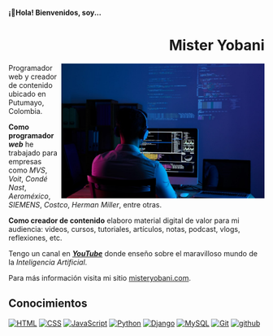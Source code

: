 **¡👋Hola! Bienvenidos, soy...**

<div align="right">

# Mister Yobani

</div>

<img width="400" height="auto" align="right" src="https://github.com/yobanichicunque/documentacion/blob/main/static/imagenes/programador_web_2.jpg">

Programador web y creador de contenido ubicado en Putumayo, Colombia.

**Como programador _web_** he trabajado para empresas como _MVS_, _Voit_, _Condé Nast_, _Aeroméxico_, _SIEMENS_, _Costco_, _Herman Miller_, entre otras.

**Como creador de contenido** elaboro material digital de valor para mi audiencia: videos, cursos, tutoriales, artículos, notas, podcast, vlogs, reflexiones, etc.

Tengo un canal en <a href="https://www.youtube.com/@misteryobani?sub_confirmation=1" target="_blank" rel="noopener"> _**YouTube**_</a> donde enseño sobre el maravilloso mundo de la _Inteligencia Artificial_.

Para más información visita mi sitio <a href="https://yobanichicunque.pythonanywhere.com/" target="_blank" rel="noopener">misteryobani.com</a>.

## Conocimientos

[![HTML](https://img.shields.io/badge/HTML-orange?style=for-the-badge&logo=html5&logoColor=white&labelColor=101010)](https://developer.mozilla.org/es/docs/Web/HTML)
[![CSS](https://img.shields.io/badge/CSS-blue?style=for-the-badge&logo=css3&logoColor=white&labelColor=101010)](https://developer.mozilla.org/es/docs/Web/CSS)
[![JavaScript](https://img.shields.io/badge/JavaScript-yellow?style=for-the-badge&logo=javascript&logoColor=white&labelColor=101010)](https://developer.mozilla.org/es/docs/Web/JavaScript)
[![Python](https://img.shields.io/badge/Python-3.11+-yellow?style=for-the-badge&logo=python&logoColor=white&labelColor=101010)](https://python.org)
[![Django](https://img.shields.io/badge/Django-4.0+-green?style=for-the-badge&logo=django&logoColor=white&labelColor=101010)](https://www.djangoproject.com/)
[![MySQL](https://img.shields.io/badge/MySQL-8.0+-blue?style=for-the-badge&logo=mysql&logoColor=white&labelColor=101010)](https://www.mysql.com/)
[![Git](https://img.shields.io/badge/Git-2.0+-F05032?style=for-the-badge&logo=git&logoColor=white&labelColor=101010)](https://git-scm.com/)
[![github](https://img.shields.io/static/v1?label=&message=github&color=171515&logo=github&logoColor=white&style=for-the-badge)](https://github.com/yobanichicunque)

